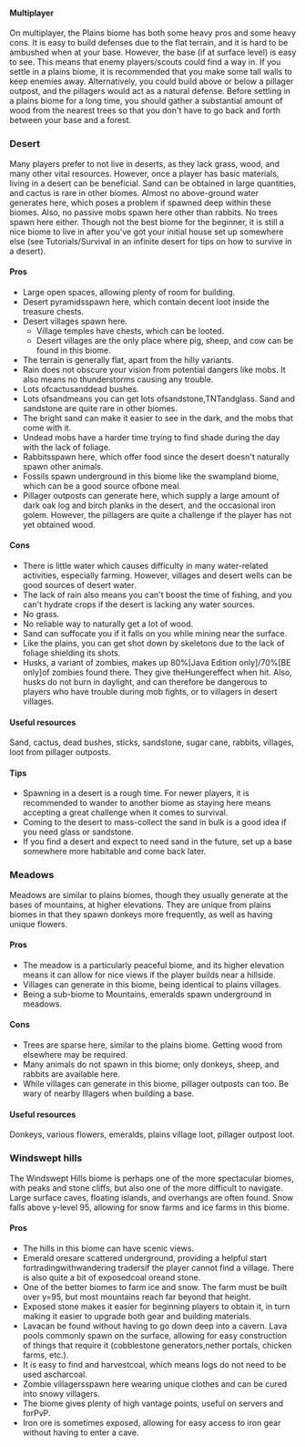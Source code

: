 #### Multiplayer
On multiplayer, the Plains biome has both some heavy pros and some heavy cons. It is easy to build defenses due to the flat terrain, and it is hard to be ambushed when at your base. However, the base (if at surface level) is easy to see. This means that enemy players/scouts could find a way in. If you settle in a plains biome, it is recommended that you make some tall walls to keep enemies away. Alternatively, you could build above or below a pillager outpost, and the pillagers would act as a natural defense. Before settling in a plains biome for a long time, you should gather a substantial amount of wood from the nearest trees so that you don't have to go back and forth between your base and a forest.

### Desert
Many players prefer to not live in deserts, as they lack grass, wood, and many other vital resources. However, once a player has basic materials, living in a desert can be beneficial. Sand can be obtained in large quantities, and cactus is rare in other biomes. Almost no above-ground water generates here, which poses a problem if spawned deep within these biomes. Also, no passive mobs spawn here other than rabbits. No trees spawn here either. Though not the best biome for the beginner, it is still a nice biome to live in after you've got your initial house set up somewhere else (see Tutorials/Survival in an infinite desert for tips on how to survive in a desert).

#### Pros
- Large open spaces, allowing plenty of room for building.
- Desert pyramidsspawn here, which contain decent loot inside the treasure chests.
- Desert villages spawn here.
	- Village temples have chests, which can be looted.
	- Desert villages are the only place where pig, sheep, and cow can be found in this biome.
- The terrain is generally flat, apart from the hilly variants.
- Rain does not obscure your vision from potential dangers like mobs. It also means no thunderstorms causing any trouble.
- Lots ofcactusanddead bushes.
- Lots ofsandmeans you can get lots ofsandstone,TNTandglass. Sand and sandstone are quite rare in other biomes.
- The bright sand can make it easier to see in the dark, and the mobs that come with it.
- Undead mobs have a harder time trying to find shade during the day with the lack of foliage.
- Rabbitsspawn here, which offer food since the desert doesn't naturally spawn other animals.
- Fossils spawn underground in this biome like the swampland biome, which can be a good source ofbone meal.
- Pillager outposts can generate here, which supply a large amount of dark oak log and birch planks in the desert, and the occasional iron golem. However, the pillagers are quite a challenge if the player has not yet obtained wood.

#### Cons
- There is little water which causes difficulty in many water-related activities, especially farming. However, villages and desert wells can be good sources of desert water.
- The lack of rain also means you can't boost the time of fishing, and you can't hydrate crops if the desert is lacking any water sources.
- No grass.
- No reliable way to naturally get a lot of wood.
- Sand can suffocate you if it falls on you while mining near the surface.
- Like the plains, you can get shot down by skeletons due to the lack of foliage shielding its shots.
- Husks, a variant of zombies, makes up 80%‌[Java Edition  only]/70%‌[BE  only]of zombies found there. They give theHungereffect when hit. Also, husks do not burn in daylight, and can therefore be dangerous to players who have trouble during mob fights, or to villagers in desert villages.

#### Useful resources
Sand, cactus, dead bushes, sticks, sandstone, sugar cane, rabbits, villages, loot from pillager outposts.

#### Tips
- Spawning in a desert is a rough time. For newer players, it is recommended to wander to another biome as staying here means accepting a great challenge when it comes to survival.
- Coming to the desert to mass-collect the sand in bulk is a good idea if you need glass or sandstone.
- If you find a desert and expect to need sand in the future, set up a base somewhere more habitable and come back later.

### Meadows
Meadows are similar to plains biomes, though they usually generate at the bases of mountains, at higher elevations. They are unique from plains biomes in that they spawn donkeys more frequently, as well as having unique flowers.

#### Pros
- The meadow is a particularly peaceful biome, and its higher elevation means it can allow for nice views if the player builds near a hillside.
- Villages can generate in this biome, being identical to plains villages.
- Being a sub-biome to Mountains, emeralds spawn underground in meadows.

#### Cons
- Trees are sparse here, similar to the plains biome. Getting wood from elsewhere may be required.
- Many animals do not spawn in this biome; only donkeys, sheep, and rabbits are available here.
- While villages can generate in this biome, pillager outposts can too. Be wary of nearby Illagers when building a base.

#### Useful resources
Donkeys, various flowers, emeralds, plains village loot, pillager outpost loot.

### Windswept hills
The Windswept Hills biome is perhaps one of the more spectacular biomes, with peaks and stone cliffs, but also one of the more difficult to navigate. Large surface caves, floating islands, and overhangs are often found. Snow falls above y-level 95, allowing for snow farms and ice farms in this biome. 

#### Pros
- The hills in this biome can have scenic views.
- Emerald oresare scattered underground, providing a helpful start fortradingwithwandering tradersif the player cannot find a village. There is also quite a bit of exposedcoal oreand stone.
- One of the better biomes to farm ice and snow. The farm must be built over y=95, but most mountains reach far beyond that height.
- Exposed stone makes it easier for beginning players to obtain it, in turn making it easier to upgrade both gear and building materials.
- Lavacan be found without having to go down deep into a cavern. Lava pools commonly spawn on the surface, allowing for easy construction of things that require it (cobblestone generators,nether portals, chicken farms, etc.).
- It is easy to find and harvestcoal, which means logs do not need to be used ascharcoal.
- Zombie villagersspawn here wearing unique clothes and can be cured into snowy villagers.
- The biome gives plenty of high vantage points, useful on servers and forPvP.
- Iron ore is sometimes exposed, allowing for easy access to iron gear without having to enter a cave.

